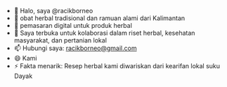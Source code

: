 - 👋 Halo, saya @racikborneo  
- 👀 obat herbal tradisional dan ramuan alami dari Kalimantan  
- 🌱 pemasaran digital untuk produk herbal  
- 💞️ Saya terbuka untuk kolaborasi dalam riset herbal, kesehatan masyarakat, dan pertanian lokal  
- 📫 Hubungi saya: racikborneo@gmail.com  
- 😄 Kami 
- ⚡ Fakta menarik: Resep herbal kami diwariskan dari kearifan lokal suku Dayak  

<!---
racikborneo/racikborneo adalah repositori ✨ spesial ✨ karena `README.md` ini akan tampil di profil GitHub Anda.
Anda bisa klik Preview untuk melihat tampilan perubahan.
--->
